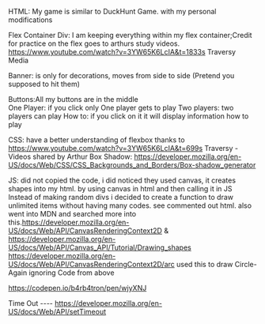HTML:
My game is similar to DuckHunt Game. with my personal modifications

Flex Container Div: I am keeping everything within my flex container;Credit for practice on the flex goes to arthurs study videos. https://www.youtube.com/watch?v=3YW65K6LcIA&t=1833s  Traversy Media

Banner: is only for decorations, moves from side to side (Pretend you supposed to hit them)

Buttons:All my buttons are in the middle  
One Player: if you click only One player gets to play
Two players: two players can play
How to: if you click on it it will display information how to play



CSS:
have a better understanding of flexbox thanks to https://www.youtube.com/watch?v=3YW65K6LcIA&t=699s     Traversy -Videos shared by Arthur
Box Shadow: https://developer.mozilla.org/en-US/docs/Web/CSS/CSS_Backgrounds_and_Borders/Box-shadow_generator



JS:
did not copied the code, i did noticed they used canvas, it creates shapes into my html. by using canvas in html and then calling it in JS
Instead of making random divs i decided to create a function to draw unlimited items without having many codes. see commented out html.
also went into MDN and searched more into this.https://developer.mozilla.org/en-US/docs/Web/API/CanvasRenderingContext2D   &  https://developer.mozilla.org/en-US/docs/Web/API/Canvas_API/Tutorial/Drawing_shapes
https://developer.mozilla.org/en-US/docs/Web/API/CanvasRenderingContext2D/arc  used this to draw Circle- Again ignoring Code from above

https://codepen.io/b4rb4tron/pen/wjyXNJ

Time Out ----  https://developer.mozilla.org/en-US/docs/Web/API/setTimeout